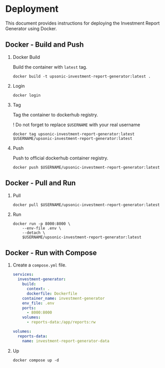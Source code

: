 # Deployment

This document provides instructions for deploying the Investment Report Generator using Docker.

## Docker - Build and Push

1. Docker Build

    Build the container with `latest` tag.

    ```shell
    docker build -t upsonic-investment-report-generator:latest .
    ```

2. Login

    ```shell
    docker login
    ```

3. Tag

    Tag the container to dockerhub registry.

    ! Do not forget to replace `$USERNAME` with your real username

    ```shell
    docker tag upsonic-investment-report-generator:latest $USERNAME/upsonic-investment-report-generator:latest
    ```

4. Push

    Push to official dockerhub container registry.

    ```shell
    docker push $USERNAME/upsonic-investment-report-generator:latest
    ```

## Docker - Pull and Run

1. Pull

    ```shell
    docker pull $USERNAME/upsonic-investment-report-generator:latest
    ```

2. Run

    ```shell
    docker run -p 8000:8000 \
        --env-file .env \
        --detach \
        $USERNAME/upsonic-investment-report-generator:latest
    ```

## Docker - Run with Compose

1. Create a `compose.yml` file.

    ```yaml
    services:
      investment-generator:
        build:
          context: .
          dockerfile: Dockerfile
        container_name: investment-generator
        env_file: .env
        ports:
          - 8000:8000
        volumes:
          - reports-data:/app/reports:rw

    volumes:
      reports-data:
        name: investment-report-generator-data
    ```

2. Up

    ```shell
    docker compose up -d
    ```
